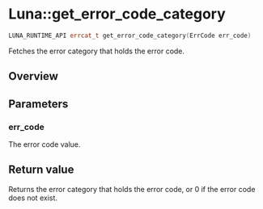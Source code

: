 # Luna::get_error_code_category

```c++
LUNA_RUNTIME_API errcat_t get_error_code_category(ErrCode err_code)
```

Fetches the error category that holds the error code. 

## Overview


## Parameters
### err_code
The error code value. 

## Return value
Returns the error category that holds the error code, or 0 if the error code does not exist. 

